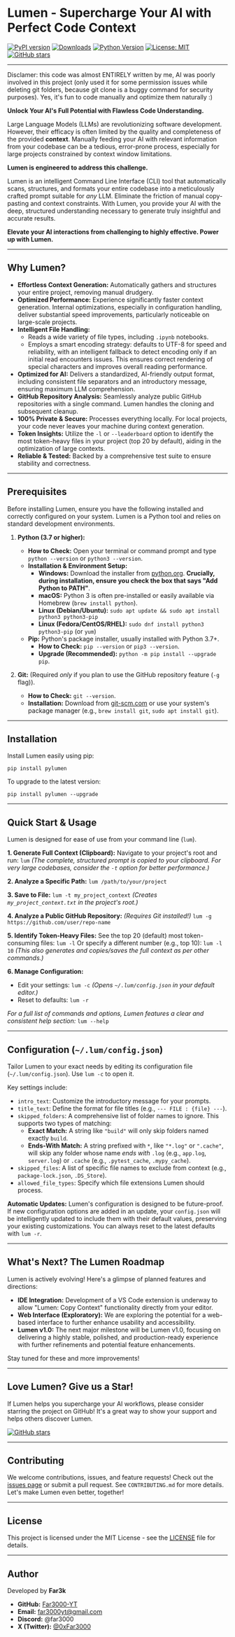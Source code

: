 Lumen - Supercharge Your AI with Perfect Code Context
====================================================

[![PyPI version](https://badge.fury.io/py/pylumen.svg)](https://badge.fury.io/py/pylumen)
[![Downloads](https://static.pepy.tech/badge/pylumen)](https://pepy.tech/project/pylumen)
[![Python Version](https://img.shields.io/pypi/pyversions/pylumen.svg)](https://pypi.org/project/pylumen/)
[![License: MIT](https://img.shields.io/badge/License-MIT-yellow.svg)](https://opensource.org/licenses/MIT)
[![GitHub stars](https://img.shields.io/github/stars/Far3000-YT/lumen.svg?style=social&label=Star&maxAge=14400)](https://github.com/Far3000-YT/lumen/stargazers/)

---

Disclamer: this code was almost ENTIRELY written by me, AI was poorly involved in this project (only used it for some permission issues while deleting git folders, because git clone is a buggy command for security purposes). Yes, it's fun to code manually and optimize them naturally :)

**Unlock Your AI's Full Potential with Flawless Code Understanding.**

Large Language Models (LLMs) are revolutionizing software development. However, their efficacy is often limited by the quality and completeness of the provided **context**. Manually feeding your AI with relevant information from your codebase can be a tedious, error-prone process, especially for large projects constrained by context window limitations.

**Lumen is engineered to address this challenge.**

Lumen is an intelligent Command Line Interface (CLI) tool that automatically scans, structures, and formats your entire codebase into a meticulously crafted prompt suitable for *any* LLM. Eliminate the friction of manual copy-pasting and context constraints. With Lumen, you provide your AI with the deep, structured understanding necessary to generate truly insightful and accurate results.

**Elevate your AI interactions from challenging to highly effective. Power up with Lumen.**

---

## Why Lumen?

*   **Effortless Context Generation:** Automatically gathers and structures your entire project, removing manual drudgery.
*   **Optimized Performance:** Experience significantly faster context generation. Internal optimizations, especially in configuration handling, deliver substantial speed improvements, particularly noticeable on large-scale projects.
*   **Intelligent File Handling:**
    *   Reads a wide variety of file types, including `.ipynb` notebooks.
    *   Employs a smart encoding strategy: defaults to UTF-8 for speed and reliability, with an intelligent fallback to detect encoding only if an initial read encounters issues. This ensures correct rendering of special characters and improves overall reading performance.
*   **Optimized for AI:** Delivers a standardized, AI-friendly output format, including consistent file separators and an introductory message, ensuring maximum LLM comprehension.
*   **GitHub Repository Analysis:** Seamlessly analyze public GitHub repositories with a single command. Lumen handles the cloning and subsequent cleanup.
*   **100% Private & Secure:** Processes everything locally. For local projects, your code never leaves your machine during context generation.
*   **Token Insights:** Utilize the `-l` or `--leaderboard` option to identify the most token-heavy files in your project (top 20 by default), aiding in the optimization of large contexts.
*   **Reliable & Tested:** Backed by a comprehensive test suite to ensure stability and correctness.

---

## Prerequisites

Before installing Lumen, ensure you have the following installed and correctly configured on your system. Lumen is a Python tool and relies on standard development environments.

1.  **Python (3.7 or higher):**
    *   **How to Check:** Open your terminal or command prompt and type `python --version` or `python3 --version`.
    *   **Installation & Environment Setup:**
        *   **Windows:** Download the installer from [python.org](https://www.python.org/downloads/windows/). **Crucially, during installation, ensure you check the box that says "Add Python to PATH"**.
        *   **macOS:** Python 3 is often pre-installed or easily available via Homebrew (`brew install python`).
        *   **Linux (Debian/Ubuntu):** `sudo apt update && sudo apt install python3 python3-pip`
        *   **Linux (Fedora/CentOS/RHEL):** `sudo dnf install python3 python3-pip` (or `yum`)
    *   **Pip:** Python's package installer, usually installed with Python 3.7+.
        *   **How to Check:** `pip --version` or `pip3 --version`.
        *   **Upgrade (Recommended):** `python -m pip install --upgrade pip`.

2.  **Git:** (Required *only* if you plan to use the GitHub repository feature (`-g` flag)).
    *   **How to Check:** `git --version`.
    *   **Installation:** Download from [git-scm.com](https://git-scm.com/downloads) or use your system's package manager (e.g., `brew install git`, `sudo apt install git`).

---

## Installation

Install Lumen easily using pip:

`pip install pylumen`

To upgrade to the latest version:

`pip install pylumen --upgrade`

---

## Quick Start & Usage

Lumen is designed for ease of use from your command line (`lum`).

**1. Generate Full Context (Clipboard):**
   Navigate to your project's root and run:
   `lum`
   *(The complete, structured prompt is copied to your clipboard. For very large codebases, consider the `-t` option for better performance.)*

**2. Analyze a Specific Path:**
   `lum /path/to/your/project`

**3. Save to File:**
   `lum -t my_project_context`
   *(Creates `my_project_context.txt` in the project's root.)*

**4. Analyze a Public GitHub Repository:**
   *(Requires Git installed!)*
   `lum -g https://github.com/user/repo-name`

**5. Identify Token-Heavy Files:**
   See the top 20 (default) most token-consuming files:
   `lum -l`
   Or specify a different number (e.g., top 10):
   `lum -l 10`
   *(This also generates and copies/saves the full context as per other commands.)*

**6. Manage Configuration:**
   *   Edit your settings: `lum -c`
       *(Opens `~/.lum/config.json` in your default editor.)*
   *   Reset to defaults: `lum -r`

*For a full list of commands and options, Lumen features a clear and consistent help section:*
`lum --help`

---

## Configuration (`~/.lum/config.json`)

Tailor Lumen to your exact needs by editing its configuration file (`~/.lum/config.json`). Use `lum -c` to open it.

Key settings include:
*   `intro_text`: Customize the introductory message for your prompts.
*   `title_text`: Define the format for file titles (e.g., `--- FILE : {file} ---`).
*   `skipped_folders`: A comprehensive list of folder names to ignore. This supports two types of matching:
    *   **Exact Match:** A string like `"build"` will only skip folders named exactly `build`.
    *   **Ends-With Match:** A string prefixed with `*`, like `"*.log"` or `".cache"`, will skip any folder whose name *ends with* `.log` (e.g., `app.log`, `server.log`) or `.cache` (e.g., `.pytest_cache`, `.mypy_cache`).
*   `skipped_files`: A list of specific file names to exclude from context (e.g., `package-lock.json`, `.DS_Store`).
*   `allowed_file_types`: Specify which file extensions Lumen should process.

**Automatic Updates:** Lumen's configuration is designed to be future-proof. If new configuration options are added in an update, your `config.json` will be intelligently updated to include them with their default values, preserving your existing customizations. You can always reset to the latest defaults with `lum -r`.

---

## What's Next? The Lumen Roadmap

Lumen is actively evolving! Here's a glimpse of planned features and directions:

*   **IDE Integration:** Development of a VS Code extension is underway to allow "Lumen: Copy Context" functionality directly from your editor.
*   **Web Interface (Exploratory):** We are exploring the potential for a web-based interface to further enhance usability and accessibility.
*   **Lumen v1.0:** The next major milestone will be Lumen v1.0, focusing on delivering a highly stable, polished, and production-ready experience with further refinements and potential feature enhancements.

Stay tuned for these and more improvements!

---

## Love Lumen? Give us a Star!

If Lumen helps you supercharge your AI workflows, please consider starring the project on GitHub! It's a great way to show your support and helps others discover Lumen.

[![GitHub stars](https://img.shields.io/github/stars/Far3000-YT/lumen.svg?style=social&label=Star&maxAge=2592000)](https://github.com/Far3000-YT/lumen/stargazers/)

---

## Contributing

We welcome contributions, issues, and feature requests! Check out the [issues page](https://github.com/Far3000-YT/lumen/issues) or submit a pull request. See `CONTRIBUTING.md` for more details. Let's make Lumen even better, together!

---

## License

This project is licensed under the MIT License - see the [LICENSE](LICENSE) file for details.

---

## Author

Developed by **Far3k**

*   **GitHub:** [Far3000-YT](https://github.com/Far3000-YT)
*   **Email:** far3000yt@gmail.com
*   **Discord:** @far3000
*   **X (Twitter):** [@0xFar3000](https://twitter.com/0xFar3000)
